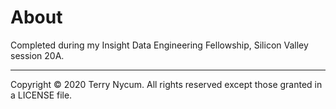 # About

Completed during my Insight Data Engineering Fellowship, Silicon Valley session 20A.

---
Copyright © 2020 Terry Nycum. All rights reserved except those granted in a LICENSE file.
